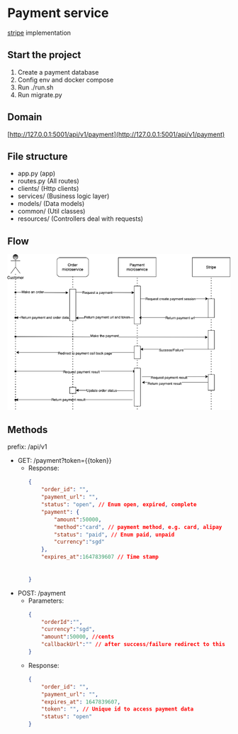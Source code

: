 # Payment service

[stripe](https://stripe.com/en-ca) implementation


## Start the project

1. Create a payment database
2. Config env and docker compose
3. Run ./run.sh
4. Run migrate.py

## Domain

[http://127.0.0.1:5001/api/v1/payment](http://127.0.0.1:5001/api/v1/payment)

## File structure

- app.py (app)
- routes.py (All routes)
- clients/ (Http clients)
- services/ (Business logic layer)
- models/ (Data models)
- common/ (Util classes)
- resources/ (Controllers deal with requests)

## Flow

![flow](./flow.drawio.png)

## Methods

prefix: /api/v1
- GET: /payment?token={{token}} 
    - Response:
        ``` json
        {
            "order_id": "",
            "payment_url": "",
            "status": "open", // Enum open, expired, complete
            "payment": {
                "amount":50000,
                "method":"card", // payment method, e.g. card, alipay
                "status": "paid", // Enum paid, unpaid
                "currency":"sgd" 
            },
            "expires_at":1647839607 // Time stamp

            
        }
        ```
- POST: /payment
    - Parameters:
        ``` json
        {
            "orderId":"",
            "currency":"sgd",
            "amount":50000, //cents
            "callbackUrl":"" // after success/failure redirect to this
        }
        ```
    - Response:
        ``` json
        {
            "order_id": "",
            "payment_url": "",
            "expires_at": 1647839607,
            "token": "", // Unique id to access payment data
            "status": "open"
        }
        ```


